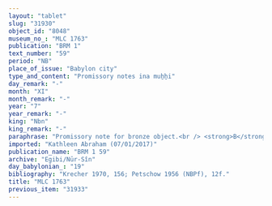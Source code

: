 ```yaml
---
layout: "tablet"
slug: "31930"
object_id: "8048"
museum_no_: "MLC 1763"
publication: "BRM 1"
text_number: "59"
period: "NB"
place_of_issue: "Babylon city"
type_and_content: "Promissory notes ina muẖẖi"
day_remark: "-"
month: "XI"
month_remark: "-"
year: "7"
year_remark: "-"
king: "Nbn"
king_remark: "-"
paraphrase: "Promissory note for bronze object.<br /> <strong>B</strong> owes 4 shekels of silver to <strong>A</strong>, to be paid on the 25<sup>th</sup> of &Scaron;abāṭ (XI). It is what remains to be paid for his purchase of bronze objects. Witnesses.<br /> <br /> <strong>A</strong> = Mu&scaron;ēzib-Bēl/Ṣillāya//Nab&ucirc;nnāya; <strong>B</strong> = not mentioned"
imported: "Kathleen Abraham (07/01/2017)"
publication_name: "BRM 1 59"
archive: "Egibi/Nūr-Sîn"
day_babylonian_: "19"
bibliography: "Krecher 1970, 156; Petschow 1956 (NBPf), 12f."
title: "MLC 1763"
previous_item: "31933"
---
```

